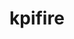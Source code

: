 # kpifire       
                                                                                        